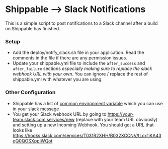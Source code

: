 Shippable --> Slack Notifications
=============================

This is a simple script to post notifications to a Slack channel after a build on Shippable has finished.

### Setup
- Add the deploy/notify_slack.sh file in your application. Read the comments in the file if there are any permission issues.
- Update your shippable.yml file to include the `after_success` and `after_failure` sections *especially making sure to replace the slack webhook URL with your own*. You can ignore / replace the rest of shippable.yml with whatever you are using.

### Other Configuration
- Shippable has a list of [common environment variable](http://shippable-docs-20.readthedocs.org/en/latest/config.html#common-environment-variables) which you can use in your slack message
- You get your Slack webhook URL by going to https://your-team.slack.com.services/new (replace with your team URL obviously) and setting up a new Incoming Webhook. You should get a URL that looks like https://hooks.slack.com/services/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

